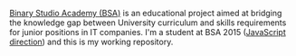 <a href='http://binary-studio.com/academy/about/'>Binary Studio Academy (BSA)</a> is an educational project aimed at bridging the knowledge gap between University curriculum and skills requirements for junior positions in IT companies.
I'm a student at BSA 2015 (<a href='http://binary-studio.com/academy/about/js/'>JavaScript direction</a>) and this is my working repository. 